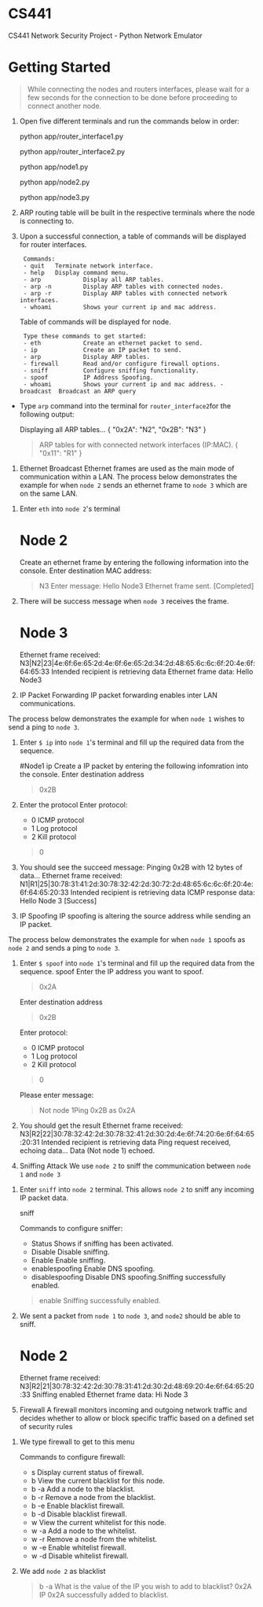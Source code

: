 # CS441
CS441 Network Security Project - Python Network Emulator

# Getting Started 
> While connecting the nodes and routers interfaces, please wait for a few seconds for the connection to be done before proceeding to connect another node.

1. Open five different terminals and run the commands below in order:  

    python app/router_interface1.py

    python app/router_interface2.py

    python app/node1.py

    python app/node2.py

    python app/node3.py



2. ARP routing table will be built in the respective terminals where the node is connecting to.

3. Upon a successful connection, a table of commands will be displayed for router interfaces.
 
        Commands:
        - quit   Terminate network interface.
        - help   Display command menu.
        - arp            Display all ARP tables.
        - arp -n         Display ARP tables with connected nodes.
        - arp -r         Display ARP tables with connected network interfaces.
        - whoami         Shows your current ip and mac address.

    Table of commands will be displayed for node.
    
        Type these commands to get started:
        - eth            Create an ethernet packet to send.
        - ip             Create an IP packet to send.
        - arp            Display ARP tables.
        - firewall       Read and/or configure firewall options.
        - sniff          Configure sniffing functionality.
        - spoof          IP Address Spoofing.
        - whoami         Shows your current ip and mac address. - broadcast  Broadcast an ARP query




* Type `arp` command into the terminal for `router_interface2`for the following output:

    Displaying all ARP tables...
    {
        "0x2A": "N2",
        "0x2B": "N3"
    }
    > ARP tables for with connected network interfaces (IP:MAC).
    {
        "0x11": "R1"
    }



1) Ethernet Broadcast
Ethernet frames are used as the main mode of communication within a LAN. 
The process below demonstrates the example for when `node 2` sends an ethernet frame to `node 3` which are on the same LAN.

1. Enter `eth` into `node 2`'s terminal 

    # Node 2

    Create an ethernet frame by entering the following information into the console.
    Enter destination MAC address:
    > N3
    Enter message:
    > Hello Node3
    Ethernet frame sent. [Completed]



2. There will be success message when `node 3` receives the frame.

    # Node 3

    Ethernet frame received: N3|N2|23|4e:6f:6e:65:2d:4e:6f:6e:65:2d:34:2d:48:65:6c:6c:6f:20:4e:6f:64:65:33
    Intended recipient is retrieving data
    Ethernet frame data: Hello Node3


2) IP Packet Forwarding
IP packet forwarding enables inter LAN communications. 

The process below demonstrates the example for when `node 1` wishes to send a ping to `node 3`.

1. Enter `$ ip` into `node 1`'s terminal and fill up the required data from the sequence.

    #Node1
    ip
    Create a IP packet by entering the following infomration into the console.
    Enter destination address
    > 0x2B

2. Enter the protocol
    Enter protocol:
    - 0      ICMP protocol
    - 1      Log protocol
    - 2      Kill protocol
    > 0

3. You should see the succeed message:
    Pinging 0x2B with 12 bytes of data...
    Ethernet frame received: N1|R1|25|30:78:31:41:2d:30:78:32:42:2d:30:72:2d:48:65:6c:6c:6f:20:4e:6f:64:65:20:33
    Intended recipient is retrieving data
    ICMP response data: Hello Node 3 [Success]


3) IP Spoofing
IP spoofing is altering the source address while sending an IP packet.

The process below demonstrates the example for when `node 1` spoofs as `node 2` and sends a ping to `node 3`.

1. Enter `$ spoof` into `node 1`'s terminal and fill up the required data from the sequence.
    spoof
    Enter the IP address you want to spoof.
    > 0x2A

    Enter destination address
    > 0x2B

    Enter protocol:
    - 0      ICMP protocol
    - 1      Log protocol
    - 2      Kill protocol
    > 0

    Please enter message:
    > Not node 1Ping 0x2B as 0x2A


2. You should get the result
    Ethernet frame received: N3|R2|22|30:78:32:42:2d:30:78:32:41:2d:30:2d:4e:6f:74:20:6e:6f:64:65:20:31
    Intended recipient is retrieving data
    Ping request received, echoing data...
    Data (Not node 1) echoed.

4) Sniffing Attack
We use `node 2` to sniff the communication between `node 1` and `node 3` 

1. Enter `sniff` into `node 2` terminal. This allows `node 2` to sniff any incoming IP packet data.

    sniff

    Commands to configure sniffer:
    - Status                 Shows if sniffing has been activated.
    - Disable                Disable sniffing.
    - Enable                 Enable sniffing.
    - enablespoofing         Enable DNS spoofing.
    - disablespoofing        Disable DNS spoofing.Sniffing successfully enabled.

    > enable
    Sniffing successfully enabled.


2. We sent a packet from `node 1` to `node 3`, and `node2` should be able to sniff.
    # Node 2

    Ethernet frame received: N3|R2|21|30:78:32:42:2d:30:78:31:41:2d:30:2d:48:69:20:4e:6f:64:65:20:33
    Sniffing enabled
    Ethernet frame data: Hi Node 3


5) Firewall
A firewall monitors incoming and outgoing network traffic and decides whether to allow or block specific traffic based on a defined set of security rules

1. We type firewall to get to this menu

    Commands to configure firewall:
    - s              Display current status of firewall.
    - b              View the current blacklist for this node.
    - b -a           Add a node to the blacklist.
    - b -r           Remove a node from the blacklist.
    - b -e           Enable blacklist firewall.
    - b -d           Disable blacklist firewall.
    - w              View the current whitelist for this node.
    - w -a           Add a node to the whitelist.
    - w -r           Remove a node from the whitelist.
    - w -e           Enable whitelist firewall.
    - w -d           Disable whitelist firewall.

2. We add `node 2` as blacklist
    > b -a
    What is the value of the IP you wish to add to blacklist?
    > 0x2A
    IP 0x2A successfully added to blacklist.